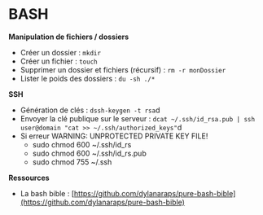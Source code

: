 # BASH

**Manipulation de fichiers / dossiers**

* Créer un dossier : `mkdir`
* Créer un fichier : `touch`
* Supprimer un dossier et fichiers \(récursif\) : `rm -r monDossier`
* Lister le poids des dossiers : `du -sh ./*`

**SSH**

* Génération de clés : `dssh-keygen -t rsa`d
* Envoyer la clé publique sur le serveur : `dcat ~/.ssh/id_rsa.pub | ssh user@domain "cat >> ~/.ssh/authorized_keys"`d
* Si erreur WARNING: UNPROTECTED PRIVATE KEY FILE!  
  * sudo chmod 600 ~/.ssh/id\_rs
  * sudo chmod 600 ~/.ssh/id\_rs.pub
  * sudo chmod 755 ~/.ssh

**Ressources**

* La bash bible : [https://github.com/dylanaraps/pure-bash-bible](https://github.com/dylanaraps/pure-bash-bible)

